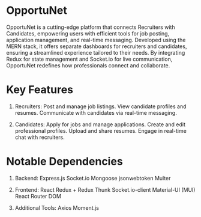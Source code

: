 # OpportuNet

OpportuNet is a cutting-edge platform that connects Recruiters with Candidates, empowering users with efficient tools for job posting, application management, and real-time messaging. Developed using the MERN stack, it offers separate dashboards for recruiters and candidates, ensuring a streamlined experience tailored to their needs. By integrating Redux for state management and Socket.io for live communication, OpportuNet redefines how professionals connect and collaborate.

# Key Features
1. Recruiters:
Post and manage job listings.
View candidate profiles and resumes.
Communicate with candidates via real-time messaging.

2. Candidates:
Apply for jobs and manage applications.
Create and edit professional profiles.
Upload and share resumes.
Engage in real-time chat with recruiters.

# Notable Dependencies
1. Backend:
  Express.js
  Socket.io
  Mongoose
  jsonwebtoken
  Multer

2. Frontend:
  React
  Redux + Redux Thunk
  Socket.io-client
  Material-UI (MUI)
  React Router DOM
 
3. Additional Tools:
  Axios
  Moment.js
 
